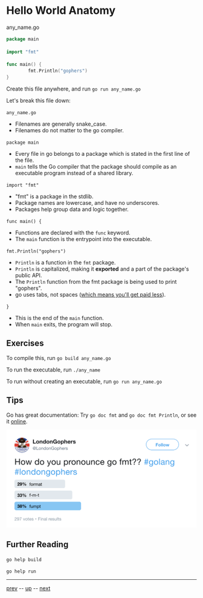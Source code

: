 # Hello World Anatomy

any_name.go
```go
package main

import "fmt"

func main() {
        fmt.Println("gophers")
}
```

Create this file anywhere, and run `go run any_name.go`

Let's break this file down:

`any_name.go`
  - Filenames are generally snake_case.
  - Filenames do not matter to the go compiler.

`package main`
  - Every file in go belongs to a package which is stated in the first line of the file.
  - `main` tells the Go compiler that the package should compile as an executable program instead of a shared library.

`import "fmt"`
  - "fmt" is a package in the stdlib.
  - Package names are lowercase, and have no underscores.
  - Packages help group data and logic together.

`func main() {`
  - Functions are declared with the `func` keyword.
  - The `main` function is the entrypoint into the executable.

`fmt.Println("gophers")`
  - `Println` is a function in the `fmt` package.
  - `Println` is capitalized, making it **exported** and a part of the package's public API.
  - The `Println` function from the fmt package is being used to print "gophers".
  - go uses tabs, not spaces ([which means you'll get paid less](https://stackoverflow.blog/2017/06/15/developers-use-spaces-make-money-use-tabs/)).

`}`
  - This is the end of the `main` function.
  - When `main` exits, the program will stop.

## Exercises

To compile this, run `go build any_name.go`

To run the executable, run `./any_name`

To run without creating an executable, run `go run any_name.go`


## Tips

Go has great documentation: Try `go doc fmt` and `go doc fmt Println`, or see it [online](https://golang.org/pkg/).

![Pronounciation](1.2-pronounciation.png)

## Further Reading

`go help build`

`go help run`

---

[prev](1.1.md) -- [up](Readme.md) -- [next](1.3.0.md)